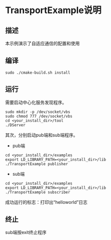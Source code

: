 # TransportExample说明

## 描述

本示例演示了自适应通信的配置和使用

## 编译

```Plain
sudo ./cmake-build.sh install
```

## 运行

需要启动中心化服务发现程序。

```Plain
sudo mkdir -p /dev/socket/vbs
sudo chmod 777 /dev/socket/vbs
cd <your_install_dir>/tool
./DServer
```

其次，分别启动pub端和sub端程序。

* pub端

```Plain
cd <your_install_dir>/examples
export LD_LIBRARY_PATH=<your_install_dir>/lib
./TransportExample publisher
```

* sub端

```Plain
cd <your_install_dir>/examples
export LD_LIBRARY_PATH=<your_install_dir>/lib
./TransportExample subscriber
```

成功运行的标志：打印出“helloworld”日志

## 终止

sub端按exit终止程序

